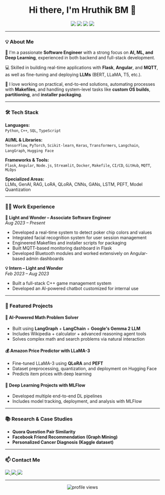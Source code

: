 <h1 align="center">Hi there, I'm Hruthik BM 👋</h1>

<p align="center">
  <img src="https://img.shields.io/badge/Machine%20Learning-Expert-brightgreen" />
  <img src="https://img.shields.io/badge/Deep%20Learning-Enthusiast-blue" />
  <img src="https://img.shields.io/badge/Years%20of%20Experience-2+-orange" />
  <img src="https://img.shields.io/badge/Currently-Light%20and%20Wonder-purple" />
</p>

---

### 💡 About Me

🎯 I'm a passionate **Software Engineer** with a strong focus on **AI, ML, and Deep Learning**, experienced in both backend and full-stack development.

💻 Skilled in building real-time applications with **Flask**, **Angular**, and **MQTT**, as well as fine-tuning and deploying **LLMs** (BERT, LLaMA, T5, etc.).

🧠 I love working on practical, end-to-end solutions, automating processes with **Makefiles**, and handling system-level tasks like **custom OS builds**, **partitioning**, and **installer packaging**.

---

### 🛠️ Tech Stack

**Languages:**  
`Python`, `C++`, `SQL`, `TypeScript`

**AI/ML & Libraries:**  
`TensorFlow`, `PyTorch`, `Scikit-learn`, `Keras`, `Transformers`, `Langchain`, `LangGraph`, `Hugging Face`

**Frameworks & Tools:**  
`Flask`, `Angular`, `Node.js`, `Streamlit`, `Docker`, `Makefile`, `CI/CD`, `GitHub`, `MQTT`, `MLOps`

**Specialized Areas:**  
LLMs, GenAI, RAG, LoRA, QLoRA, CNNs, GANs, LSTM, PEFT, Model Quantization

---

### 👨‍💻 Work Experience

**💼 Light and Wonder – Associate Software Engineer**  
*Aug 2023 – Present*  
- Developed a real-time system to detect poker chip colors and values  
- Integrated facial recognition system for user session management  
- Engineered Makefiles and installer scripts for packaging  
- Built MQTT-based monitoring dashboard in Flask  
- Developed Bluetooth modules and worked extensively on Angular-based admin dashboards

**💡 Intern – Light and Wonder**  
*Feb 2023 – Aug 2023*  
- Built a full-stack C++ game management system  
- Developed an AI-powered chatbot customized for internal use  

---

### 🚀 Featured Projects

#### 🧮 AI-Powered Math Problem Solver  
- Built using **LangGraph** + **LangChain** + **Google's Gemma 2 LLM**  
- Includes Wikipedia + calculator + advanced reasoning agent tools  
- Solves complex math and search problems via natural interaction  

#### 💰 Amazon Price Predictor with LLaMA-3  
- Fine-tuned LLaMA-3 using **QLoRA** and **PEFT**  
- Dataset preprocessing, quantization, and deployment on Hugging Face  
- Predicts item prices with deep learning

#### 🧠 Deep Learning Projects with MLFlow  
- Developed multiple end-to-end DL pipelines  
- Includes model tracking, deployment, and analysis with MLFlow  

---

### 📚 Research & Case Studies

- **Quora Question Pair Similarity**  
- **Facebook Friend Recommendation (Graph Mining)**  
- **Personalized Cancer Diagnosis (Kaggle dataset)**

---

### 📫 Contact Me

<p align="left">
  <a href="https://github.com/HruthikBM" target="_blank">
    <img src="https://img.shields.io/badge/GitHub-HruthikBM-black?logo=github" />
  </a>
  <a href="https://www.linkedin.com/in/hruthikbm" target="_blank">
    <img src="https://img.shields.io/badge/LinkedIn-HruthikBM-blue?logo=linkedin" />
  </a>
  <a href="mailto:27.hruthikbm@gmail.com">
    <img src="https://img.shields.io/badge/Gmail-hruthikbm-red?logo=gmail" />
  </a>
</p>

---

<p align="center">
  <img src="https://komarev.com/ghpvc/?username=HruthikBM&style=flat-square&color=blue" alt="profile views" />
</p>
